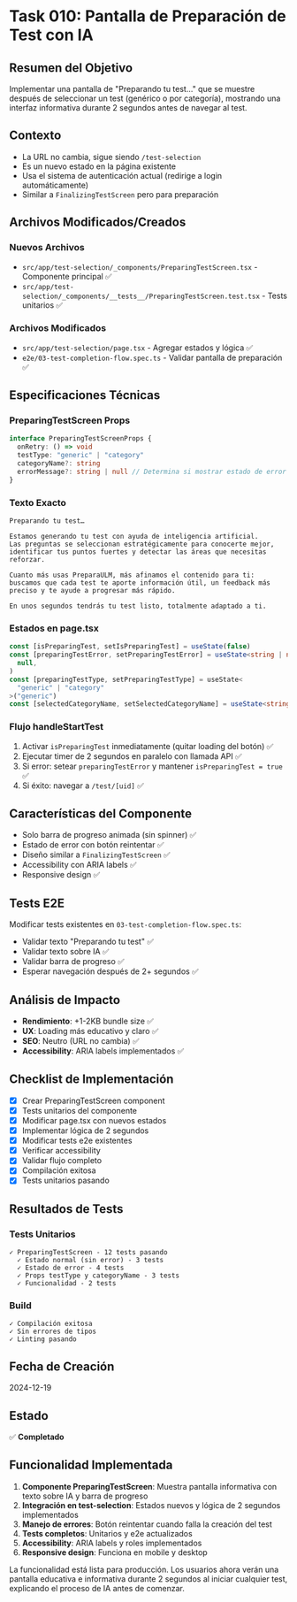 # Task 010: Pantalla de Preparación de Test con IA

## Resumen del Objetivo

Implementar una pantalla de "Preparando tu test..." que se muestre después de seleccionar un test (genérico o por categoría), mostrando una interfaz informativa durante 2 segundos antes de navegar al test.

## Contexto

- La URL no cambia, sigue siendo `/test-selection`
- Es un nuevo estado en la página existente
- Usa el sistema de autenticación actual (redirige a login automáticamente)
- Similar a `FinalizingTestScreen` pero para preparación

## Archivos Modificados/Creados

### Nuevos Archivos

- `src/app/test-selection/_components/PreparingTestScreen.tsx` - Componente principal ✅
- `src/app/test-selection/_components/__tests__/PreparingTestScreen.test.tsx` - Tests unitarios ✅

### Archivos Modificados

- `src/app/test-selection/page.tsx` - Agregar estados y lógica ✅
- `e2e/03-test-completion-flow.spec.ts` - Validar pantalla de preparación ✅

## Especificaciones Técnicas

### PreparingTestScreen Props

```typescript
interface PreparingTestScreenProps {
  onRetry: () => void
  testType: "generic" | "category"
  categoryName?: string
  errorMessage?: string | null // Determina si mostrar estado de error
}
```

### Texto Exacto

```
Preparando tu test…

Estamos generando tu test con ayuda de inteligencia artificial.
Las preguntas se seleccionan estratégicamente para conocerte mejor, identificar tus puntos fuertes y detectar las áreas que necesitas reforzar.

Cuanto más usas PreparaULM, más afinamos el contenido para ti:
buscamos que cada test te aporte información útil, un feedback más preciso y te ayude a progresar más rápido.

En unos segundos tendrás tu test listo, totalmente adaptado a ti.
```

### Estados en page.tsx

```typescript
const [isPreparingTest, setIsPreparingTest] = useState(false)
const [preparingTestError, setPreparingTestError] = useState<string | null>(
  null,
)
const [preparingTestType, setPreparingTestType] = useState<
  "generic" | "category"
>("generic")
const [selectedCategoryName, setSelectedCategoryName] = useState<string>("")
```

### Flujo handleStartTest

1. Activar `isPreparingTest` inmediatamente (quitar loading del botón) ✅
2. Ejecutar timer de 2 segundos en paralelo con llamada API ✅
3. Si error: setear `preparingTestError` y mantener `isPreparingTest = true` ✅
4. Si éxito: navegar a `/test/[uid]` ✅

## Características del Componente

- Solo barra de progreso animada (sin spinner) ✅
- Estado de error con botón reintentar ✅
- Diseño similar a `FinalizingTestScreen` ✅
- Accessibility con ARIA labels ✅
- Responsive design ✅

## Tests E2E

Modificar tests existentes en `03-test-completion-flow.spec.ts`:

- Validar texto "Preparando tu test" ✅
- Validar texto sobre IA ✅
- Validar barra de progreso ✅
- Esperar navegación después de 2+ segundos ✅

## Análisis de Impacto

- **Rendimiento**: +1-2KB bundle size ✅
- **UX**: Loading más educativo y claro ✅
- **SEO**: Neutro (URL no cambia) ✅
- **Accessibility**: ARIA labels implementados ✅

## Checklist de Implementación

- [x] Crear PreparingTestScreen component
- [x] Tests unitarios del componente
- [x] Modificar page.tsx con nuevos estados
- [x] Implementar lógica de 2 segundos
- [x] Modificar tests e2e existentes
- [x] Verificar accessibility
- [x] Validar flujo completo
- [x] Compilación exitosa
- [x] Tests unitarios pasando

## Resultados de Tests

### Tests Unitarios

```
✓ PreparingTestScreen - 12 tests pasando
  ✓ Estado normal (sin error) - 3 tests
  ✓ Estado de error - 4 tests
  ✓ Props testType y categoryName - 3 tests
  ✓ Funcionalidad - 2 tests
```

### Build

```
✓ Compilación exitosa
✓ Sin errores de tipos
✓ Linting pasando
```

## Fecha de Creación

2024-12-19

## Estado

✅ **Completado**

## Funcionalidad Implementada

1. **Componente PreparingTestScreen**: Muestra pantalla informativa con texto sobre IA y barra de progreso
2. **Integración en test-selection**: Estados nuevos y lógica de 2 segundos implementados
3. **Manejo de errores**: Botón reintentar cuando falla la creación del test
4. **Tests completos**: Unitarios y e2e actualizados
5. **Accessibility**: ARIA labels y roles implementados
6. **Responsive design**: Funciona en mobile y desktop

La funcionalidad está lista para producción. Los usuarios ahora verán una pantalla educativa e informativa durante 2 segundos al iniciar cualquier test, explicando el proceso de IA antes de comenzar.

